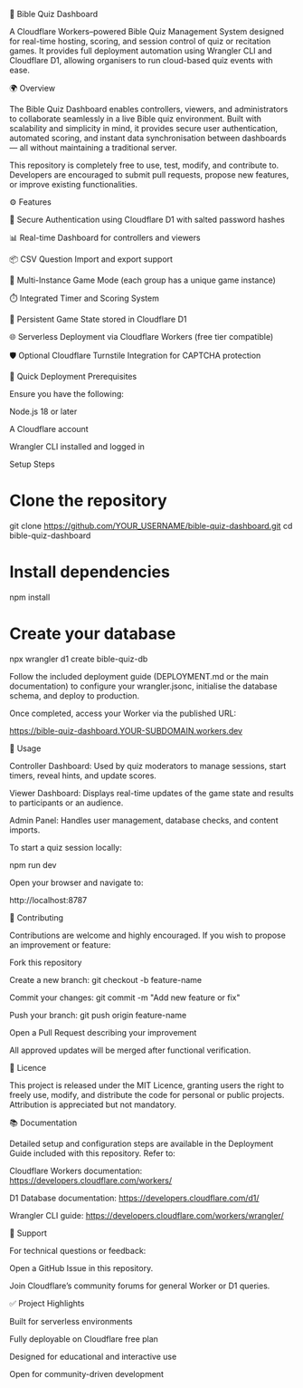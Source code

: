 📖 Bible Quiz Dashboard

A Cloudflare Workers–powered Bible Quiz Management System designed for real-time hosting, scoring, and session control of quiz or recitation games.
It provides full deployment automation using Wrangler CLI and Cloudflare D1, allowing organisers to run cloud-based quiz events with ease.

🌍 Overview

The Bible Quiz Dashboard enables controllers, viewers, and administrators to collaborate seamlessly in a live Bible quiz environment.
Built with scalability and simplicity in mind, it provides secure user authentication, automated scoring, and instant data synchronisation between dashboards — all without maintaining a traditional server.

This repository is completely free to use, test, modify, and contribute to.
Developers are encouraged to submit pull requests, propose new features, or improve existing functionalities.

⚙️ Features

🔐 Secure Authentication using Cloudflare D1 with salted password hashes

📊 Real-time Dashboard for controllers and viewers

📦 CSV Question Import and export support

🧩 Multi-Instance Game Mode (each group has a unique game instance)

⏱️ Integrated Timer and Scoring System

💾 Persistent Game State stored in Cloudflare D1

🌐 Serverless Deployment via Cloudflare Workers (free tier compatible)

🛡️ Optional Cloudflare Turnstile Integration for CAPTCHA protection

🚀 Quick Deployment
Prerequisites

Ensure you have the following:

Node.js 18 or later

A Cloudflare account

Wrangler CLI installed and logged in

Setup Steps
# Clone the repository
git clone https://github.com/YOUR_USERNAME/bible-quiz-dashboard.git
cd bible-quiz-dashboard

# Install dependencies
npm install

# Create your database
npx wrangler d1 create bible-quiz-db


Follow the included deployment guide (DEPLOYMENT.md or the main documentation) to configure your wrangler.jsonc, initialise the database schema, and deploy to production.

Once completed, access your Worker via the published URL:

https://bible-quiz-dashboard.YOUR-SUBDOMAIN.workers.dev

🧠 Usage

Controller Dashboard: Used by quiz moderators to manage sessions, start timers, reveal hints, and update scores.

Viewer Dashboard: Displays real-time updates of the game state and results to participants or an audience.

Admin Panel: Handles user management, database checks, and content imports.

To start a quiz session locally:

npm run dev


Open your browser and navigate to:

http://localhost:8787

🧩 Contributing

Contributions are welcome and highly encouraged.
If you wish to propose an improvement or feature:

Fork this repository

Create a new branch: git checkout -b feature-name

Commit your changes: git commit -m "Add new feature or fix"

Push your branch: git push origin feature-name

Open a Pull Request describing your improvement

All approved updates will be merged after functional verification.

📜 Licence

This project is released under the MIT Licence, granting users the right to freely use, modify, and distribute the code for personal or public projects.
Attribution is appreciated but not mandatory.

📚 Documentation

Detailed setup and configuration steps are available in the Deployment Guide included with this repository.
Refer to:

Cloudflare Workers documentation: https://developers.cloudflare.com/workers/

D1 Database documentation: https://developers.cloudflare.com/d1/

Wrangler CLI guide: https://developers.cloudflare.com/workers/wrangler/

💬 Support

For technical questions or feedback:

Open a GitHub Issue in this repository.

Join Cloudflare’s community forums for general Worker or D1 queries.

✅ Project Highlights

Built for serverless environments

Fully deployable on Cloudflare free plan

Designed for educational and interactive use

Open for community-driven development
